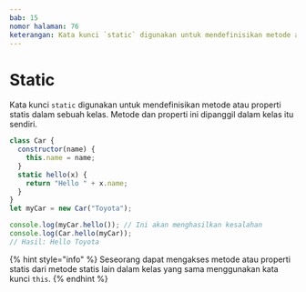```yaml
---
bab: 15
nomor halaman: 76
keterangan: Kata kunci `static` digunakan untuk mendefinisikan metode atau properti statis dalam sebuah kelas. Ketika sebuah metode atau properti didefinisikan sebagai statis dalam sebuah kelas, maka metode atau properti tersebut milik kelas itu sendiri, bukan milik instansi (objek) dari kelas tersebut.
---
```


# Static

Kata kunci `static` digunakan untuk mendefinisikan metode atau properti statis dalam sebuah kelas. Metode dan properti ini dipanggil dalam kelas itu sendiri.&#x20;

```javascript
class Car {
  constructor(name) {
    this.name = name;
  }
  static hello(x) {
    return "Hello " + x.name;
  }
}
let myCar = new Car("Toyota");

console.log(myCar.hello()); // Ini akan menghasilkan kesalahan
console.log(Car.hello(myCar));
// Hasil: Hello Toyota
```

{% hint style="info" %}
Seseorang dapat mengakses metode atau properti statis dari metode statis lain dalam kelas yang sama menggunakan kata kunci `this`.&#x20;
{% endhint %}
